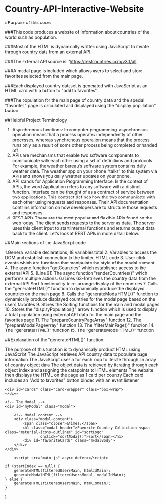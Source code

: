 # Country-API-Interactive-Website

#Purpose of this code:

###This code produces a website of information about countries of the world such as population.

###Most of the HTML is dynamically written using JavaScript to iterate through country data from an external API.

###The external API source is: 'https://restcountries.com/v3.1/all'.

###A modal page is included which allows users to select and store favorites selected from the main page.

###Each displayed country dataset is generated with JavaScript as an HTML card with a button to "add to favorites".

###The population for the main page of country data and the special "favorites" page is calculated and displayed using the "display population" button

##Helpful Project Terminology

1. Asynchronous functions: In computer programming, asynchronous operation means that a process operates independently of other processes, whereas synchronous operation means that the process runs only as a result of some other process being completed or handed off
2. APIs are mechanisms that enable two software components to communicate with each other using a set of definitions and protocols. For example, the weather bureau’s software system contains daily weather data. The weather app on your phone “talks” to this system via APIs and shows you daily weather updates on your phone.
3. API stands for Application Programming Interface. In the context of APIs, the word Application refers to any software with a distinct function. Interface can be thought of as a contract of service between two applications. This contract defines how the two communicate with each other using requests and responses. Their API documentation contains information on how developers are to structure those requests and responses.
4. REST APIs These are the most popular and flexible APIs found on the web today. The client sends requests to the server as data. The server uses this client input to start internal functions and returns output data back to the client. Let’s look at REST APIs in more detail below.

##Main sections of the JavaScript code

1.General variable declarations, 18 variables total
2. Variables to access the DOM and establish connection to the limited HTML code
3. User click events which are functions that manipulate the style of the modal element
4. The async function "getCountries" which establishes access to the external API
5. (Line 61) The async function "renderCountries()" which performs multiple actions:
6.(Lines 63-)retrieves the country data from the external API
Sort functionality to re-arrange display of the countries
7. Calls the "generateHTML()" function to dynamically produce the displayed countries on the main page 
8. Calls the "generateModalHTML()" function to dynamically produce displayed countries for the modal page based on the users favorites
9. Stores the Sorting functions for the main and modal pages
10. Stores the "displayPopulation()" arrow function which is used to display a total population using 
external API data for the main page and the favorites page
11. The "prepareCountryPageArray" function
12. The "prepareModalPageArray"  function
13. The "filterMainPage()" function
14. The "generateHTML()" function
15. The "generateModalHTML()" function


##Explanation of the "generateHTML()" function

The purpose of this function is to dynamically product HTML using JavaScript
The JavaScript retrieves API country data to populate page information
The JavaScript uses a for each loop to iterate through an array of country object data
The object data is retrieved by iterating through each object index and assigning the datapoints to HTML elements
The website then displays the HTML on the page as 1 card per country
Each card includes an "Add to favorites" button binded with an event listener



    <div id="cards" class="card-wrapper" class="box-wrap">
    </div>

    <!-- The Modal -->
    <div id="myModal" class="modal">

        <!-- Modal content -->
        <div class="modal-content">
            <span class="close">&times;</span>
            <h1 class="modal-header">Favorite Country Collection <span class="material-icons-outlined" id="sortLogo"
                    onclick="sortModal()">sort</span></h1>
            <div id="favoriteCards" class="modalBody">
        </div>
    </div>

        <script src="main.js" async defer></script>
</body>

    if (startIndex == null) {
        generateHTML(filteredUsersMain, htmlIdMain);
        generateModalHTML(filteredUsersModal, modalIdMain);
    } else {
        generateHTML(filteredUsersMain, htmlIdMain);
    }
}
